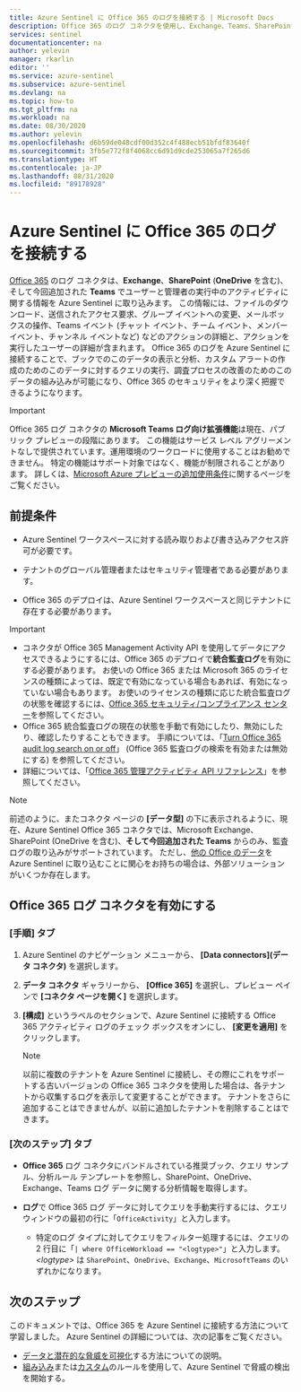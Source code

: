 ```yaml
---
title: Azure Sentinel に Office 365 のログを接続する | Microsoft Docs
description: Office 365 のログ コネクタを使用し、Exchange、Teams、SharePoint (OneDrive を含む) でユーザーと管理者の実行中のアクティビティに関する情報を取得する方法について説明します。
services: sentinel
documentationcenter: na
author: yelevin
manager: rkarlin
editor: ''
ms.service: azure-sentinel
ms.subservice: azure-sentinel
ms.devlang: na
ms.topic: how-to
ms.tgt_pltfrm: na
ms.workload: na
ms.date: 08/30/2020
ms.author: yelevin
ms.openlocfilehash: d6b59de048cdf00d352c4f488ecb51bfdf83640f
ms.sourcegitcommit: 3fb5e772f8f4068cc6d91d9cde253065a7f265d6
ms.translationtype: HT
ms.contentlocale: ja-JP
ms.lasthandoff: 08/31/2020
ms.locfileid: "89178928"
---
```

# <a name="connect-office-365-logs-to-azure-sentinel"></a>Azure Sentinel に Office 365 のログを接続する

[Office 365](https://docs.microsoft.com/office/) のログ コネクタは、**Exchange**、**SharePoint** (**OneDrive** を含む)、そして今回追加された **Teams** でユーザーと管理者の実行中のアクティビティに関する情報を Azure Sentinel に取り込みます。 この情報には、ファイルのダウンロード、送信されたアクセス要求、グループ イベントへの変更、メールボックスの操作、Teams イベント (チャット イベント、チーム イベント、メンバー イベント、チャンネル イベントなど) などのアクションの詳細と、アクションを実行したユーザーの詳細が含まれます。 Office 365 のログを Azure Sentinel に接続することで、ブックでのこのデータの表示と分析、カスタム アラートの作成のためのこのデータに対するクエリの実行、調査プロセスの改善のためのこのデータの組み込みが可能になり、Office 365 のセキュリティをより深く把握できるようになります。

> [!IMPORTANT]
> Office 365 ログ コネクタの **Microsoft Teams ログ向け拡張機能**は現在、パブリック プレビューの段階にあります。
> この機能はサービス レベル アグリーメントなしで提供されています。運用環境のワークロードに使用することはお勧めできません。 特定の機能はサポート対象ではなく、機能が制限されることがあります。 詳しくは、[Microsoft Azure プレビューの追加使用条件](https://azure.microsoft.com/support/legal/preview-supplemental-terms/)に関するページをご覧ください。

## <a name="prerequisites"></a>前提条件

- Azure Sentinel ワークスペースに対する読み取りおよび書き込みアクセス許可が必要です。

- テナントのグローバル管理者またはセキュリティ管理者である必要があります。

- Office 365 のデプロイは、Azure Sentinel ワークスペースと同じテナントに存在する必要があります。

> [!IMPORTANT]
> - コネクタが Office 365 Management Activity API を使用してデータにアクセスできるようにするには、Office 365 のデプロイで**統合監査ログ**を有効にする必要があります。 お使いの Office 365 または Microsoft 365 のライセンスの種類によっては、既定で有効になっている場合もあれば、有効になっていない場合もあります。 お使いのライセンスの種類に応じた統合監査ログの状態を確認するには、[Office 365 セキュリティ/コンプライアンス センター](https://docs.microsoft.com/office365/servicedescriptions/office-365-platform-service-description/office-365-securitycompliance-center)を参照してください。
> - Office 365 統合監査ログの現在の状態を手動で有効にしたり、無効にしたり、確認したりすることもできます。 手順については、「[Turn Office 365 audit log search on or off](https://docs.microsoft.com/office365/securitycompliance/turn-audit-log-search-on-or-off)」 (Office 365 監査ログの検索を有効または無効にする) を参照してください。
> - 詳細については、「[Office 365 管理アクティビティ API リファレンス](https://docs.microsoft.com/office/office-365-management-api/office-365-management-activity-api-reference)」を参照してください。


   > [!NOTE]
   > 前述のように、またコネクタ ページの **[データ型]** の下に表示されるように、現在、Azure Sentinel Office 365 コネクタでは、Microsoft Exchange、SharePoint (OneDrive を含む)、**そして今回追加された Teams** からのみ、監査ログの取り込みがサポートされています。 ただし、[他の Office のデータ](https://techcommunity.microsoft.com/t5/azure-sentinel/ingesting-office-365-alerts-with-graph-security-api/ba-p/984888)を Azure Sentinel に取り込むことに関心をお持ちの場合は、外部ソリューションがいくつか存在します。 

## <a name="enable-the-office-365-log-connector"></a>Office 365 ログ コネクタを有効にする

### <a name="instructions-tab"></a>[手順] タブ

1. Azure Sentinel のナビゲーション メニューから、 **[Data connectors]\(データ コネクタ\)** を選択します。

1. **データ コネクタ** ギャラリーから、 **[Office 365]** を選択し、プレビュー ペインで **[コネクタ ページを開く]** を選択します。

1. **[構成]** というラベルのセクションで、Azure Sentinel に接続する Office 365 アクティビティ ログのチェック ボックスをオンにし、 **[変更を適用]** をクリックします。 

   > [!NOTE]
   > 以前に複数のテナントを Azure Sentinel に接続し、その際にこれをサポートする古いバージョンの Office 365 コネクタを使用した場合は、各テナントから収集するログを表示して変更することができます。 テナントをさらに追加することはできませんが、以前に追加したテナントを削除することはできます。

### <a name="next-steps-tab"></a>[次のステップ] タブ

- **Office 365** ログ コネクタにバンドルされている推奨ブック、クエリ サンプル、分析ルール テンプレートを参照し、SharePoint、OneDrive、Exchange、Teams ログ データに関する分析情報を取得します。

- **ログ**で Office 365 ログ データに対してクエリを手動実行するには、クエリ ウィンドウの最初の行に「`OfficeActivity`」と入力します。
   - 特定のログ タイプに対してクエリをフィルター処理するには、クエリの 2 行目に「`| where OfficeWorkload == "<logtype>"`」と入力します。 *\<logtype\>* は `SharePoint`、`OneDrive`、`Exchange`、`MicrosoftTeams` のいずれかになります。

## <a name="next-steps"></a>次のステップ
このドキュメントでは、Office 365 を Azure Sentinel に接続する方法について学習しました。 Azure Sentinel の詳細については、次の記事をご覧ください。
- [データと潜在的な脅威を可視化](quickstart-get-visibility.md)する方法についての説明。
- [組み込み](tutorial-detect-threats-built-in.md)または[カスタム](tutorial-detect-threats-custom.md)のルールを使用して、Azure Sentinel で脅威の検出を開始する。

